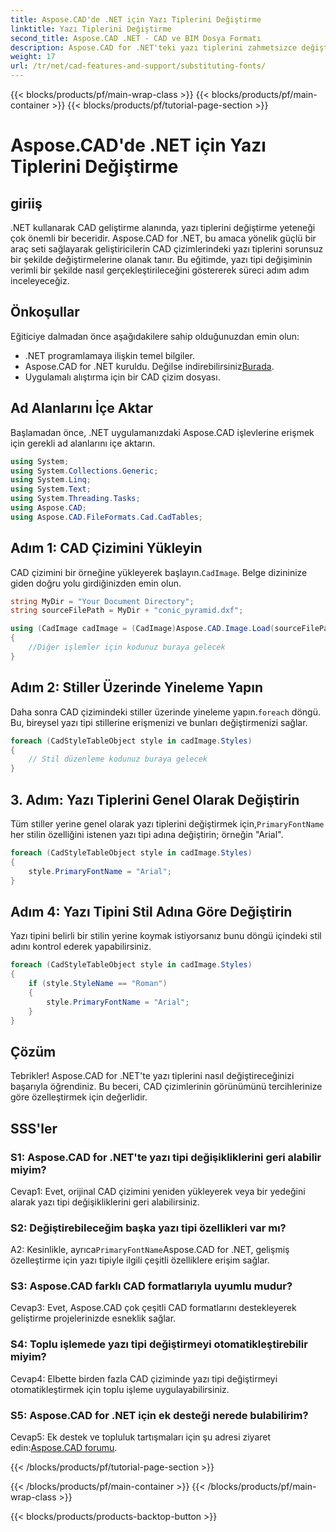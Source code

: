 ```yaml
---
title: Aspose.CAD'de .NET için Yazı Tiplerini Değiştirme
linktitle: Yazı Tiplerini Değiştirme
second_title: Aspose.CAD .NET - CAD ve BIM Dosya Formatı
description: Aspose.CAD for .NET'teki yazı tiplerini zahmetsizce değiştirmeyi öğrenin. CAD çizimlerinizde verimli yazı tipi özelleştirmesi için adım adım kılavuzumuzu izleyin.
weight: 17
url: /tr/net/cad-features-and-support/substituting-fonts/
---
```


{{< blocks/products/pf/main-wrap-class >}}
{{< blocks/products/pf/main-container >}}
{{< blocks/products/pf/tutorial-page-section >}}

# Aspose.CAD'de .NET için Yazı Tiplerini Değiştirme

## giriiş

.NET kullanarak CAD geliştirme alanında, yazı tiplerini değiştirme yeteneği çok önemli bir beceridir. Aspose.CAD for .NET, bu amaca yönelik güçlü bir araç seti sağlayarak geliştiricilerin CAD çizimlerindeki yazı tiplerini sorunsuz bir şekilde değiştirmelerine olanak tanır. Bu eğitimde, yazı tipi değişiminin verimli bir şekilde nasıl gerçekleştirileceğini göstererek süreci adım adım inceleyeceğiz.

## Önkoşullar

Eğiticiye dalmadan önce aşağıdakilere sahip olduğunuzdan emin olun:

- .NET programlamaya ilişkin temel bilgiler.
-  Aspose.CAD for .NET kuruldu. Değilse indirebilirsiniz[Burada](https://releases.aspose.com/cad/net/).
- Uygulamalı alıştırma için bir CAD çizim dosyası.

## Ad Alanlarını İçe Aktar

Başlamadan önce, .NET uygulamanızdaki Aspose.CAD işlevlerine erişmek için gerekli ad alanlarını içe aktarın.

```csharp
using System;
using System.Collections.Generic;
using System.Linq;
using System.Text;
using System.Threading.Tasks;
using Aspose.CAD;
using Aspose.CAD.FileFormats.Cad.CadTables;
```

## Adım 1: CAD Çizimini Yükleyin

 CAD çizimini bir örneğine yükleyerek başlayın.`CadImage`. Belge dizininize giden doğru yolu girdiğinizden emin olun.

```csharp
string MyDir = "Your Document Directory";
string sourceFilePath = MyDir + "conic_pyramid.dxf";

using (CadImage cadImage = (CadImage)Aspose.CAD.Image.Load(sourceFilePath))
{
    //Diğer işlemler için kodunuz buraya gelecek
}
```

## Adım 2: Stiller Üzerinde Yineleme Yapın

 Daha sonra CAD çizimindeki stiller üzerinde yineleme yapın.`foreach` döngü. Bu, bireysel yazı tipi stillerine erişmenizi ve bunları değiştirmenizi sağlar.

```csharp
foreach (CadStyleTableObject style in cadImage.Styles)
{
    // Stil düzenleme kodunuz buraya gelecek
}
```

## 3. Adım: Yazı Tiplerini Genel Olarak Değiştirin

 Tüm stiller yerine genel olarak yazı tiplerini değiştirmek için,`PrimaryFontName` her stilin özelliğini istenen yazı tipi adına değiştirin; örneğin "Arial".

```csharp
foreach (CadStyleTableObject style in cadImage.Styles)
{
    style.PrimaryFontName = "Arial";
}
```

## Adım 4: Yazı Tipini Stil Adına Göre Değiştirin

Yazı tipini belirli bir stilin yerine koymak istiyorsanız bunu döngü içindeki stil adını kontrol ederek yapabilirsiniz.

```csharp
foreach (CadStyleTableObject style in cadImage.Styles)
{
    if (style.StyleName == "Roman")
    {
        style.PrimaryFontName = "Arial";
    }
}
```

## Çözüm

Tebrikler! Aspose.CAD for .NET'te yazı tiplerini nasıl değiştireceğinizi başarıyla öğrendiniz. Bu beceri, CAD çizimlerinin görünümünü tercihlerinize göre özelleştirmek için değerlidir.

## SSS'ler

### S1: Aspose.CAD for .NET'te yazı tipi değişikliklerini geri alabilir miyim?

Cevap1: Evet, orijinal CAD çizimini yeniden yükleyerek veya bir yedeğini alarak yazı tipi değişikliklerini geri alabilirsiniz.

### S2: Değiştirebileceğim başka yazı tipi özellikleri var mı?

A2: Kesinlikle, ayrıca`PrimaryFontName`Aspose.CAD for .NET, gelişmiş özelleştirme için yazı tipiyle ilgili çeşitli özelliklere erişim sağlar.

### S3: Aspose.CAD farklı CAD formatlarıyla uyumlu mudur?

Cevap3: Evet, Aspose.CAD çok çeşitli CAD formatlarını destekleyerek geliştirme projelerinizde esneklik sağlar.

### S4: Toplu işlemede yazı tipi değiştirmeyi otomatikleştirebilir miyim?

Cevap4: Elbette birden fazla CAD çiziminde yazı tipi değiştirmeyi otomatikleştirmek için toplu işleme uygulayabilirsiniz.

### S5: Aspose.CAD for .NET için ek desteği nerede bulabilirim?

 Cevap5: Ek destek ve topluluk tartışmaları için şu adresi ziyaret edin:[Aspose.CAD forumu](https://forum.aspose.com/c/cad/19).


{{< /blocks/products/pf/tutorial-page-section >}}

{{< /blocks/products/pf/main-container >}}
{{< /blocks/products/pf/main-wrap-class >}}

{{< blocks/products/products-backtop-button >}}
